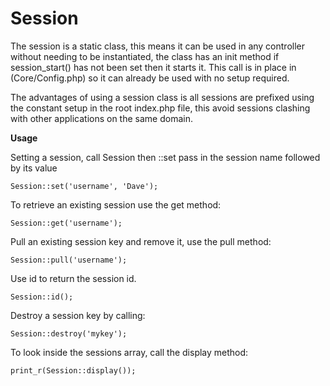 # Session

The session is a static class, this means it can be used in any controller without needing to be instantiated, the class has an init method if session_start() has not been set then it starts it. This call is in place in (Core/Config.php) so it can already be used with no setup required.

The advantages of using a session class is all sessions are prefixed using the constant setup in the root index.php file, this avoid sessions clashing with other applications on the same domain.

**Usage**

Setting a session, call Session then ::set pass in the session name followed by its value

````
Session::set('username', 'Dave');
````

To retrieve an existing session use the get method:

````
Session::get('username');
````

Pull an existing session key and remove it, use the pull method:

````
Session::pull('username');
````

Use id to return the session id.

````
Session::id();
````

Destroy a session key  by calling:

````
Session::destroy('mykey');
````

To look inside the sessions array, call the display method:

````
print_r(Session::display());
````